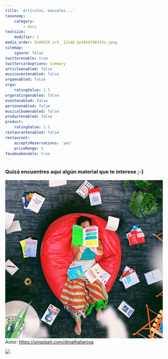 ```yaml
---
title: 'Artículos, manuales...'
taxonomy:
    category:
        - docs
textsize:
    modifier: 1
media_order: 9200520_ark__12148_bpt6k9798333w.jpeg
sitemap:
    ignore: false
twitterenable: true
twittercardoptions: summary
articleenabled: false
musiceventenabled: false
orgaenabled: false
orga:
    ratingValue: 2.5
orgaratingenabled: false
eventenabled: false
personenabled: false
musicalbumenabled: false
productenabled: false
product:
    ratingValue: 2.5
restaurantenabled: false
restaurant:
    acceptsReservations: 'yes'
    priceRange: $
facebookenable: true
---
```


### Quizá encuentres aquí algún material que te interese ;-)

![](nathalia-rosa--cU_AOPa9ew-unsplash.png)
Autor: https://unsplash.com/@nathaliarosa

![](https://docs.museosabiertos.org/user/pages/06.recursos/9200520_ark__12148_bpt6k9798333w.jpeg)

